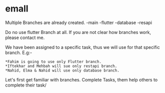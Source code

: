 # emall

Multiple Branches are already created.
  -main
  -flutter
  -database
  -resapi
  
Do no use flutter Branch at all. If you are not clear how branches work, please contact me.

We have been assigned to a specific task, thus we will use for that specific branch.
E.g:- 
  
    *Fahim is going to use only Flutter branch.
    *Iftekhar and Mehbah will sue only restapi branch.
    *Nahid, Elma & Nahid will use only database branch.
    
Let's first get familiar with branches. Complete Tasks, them help others to complete their task/
